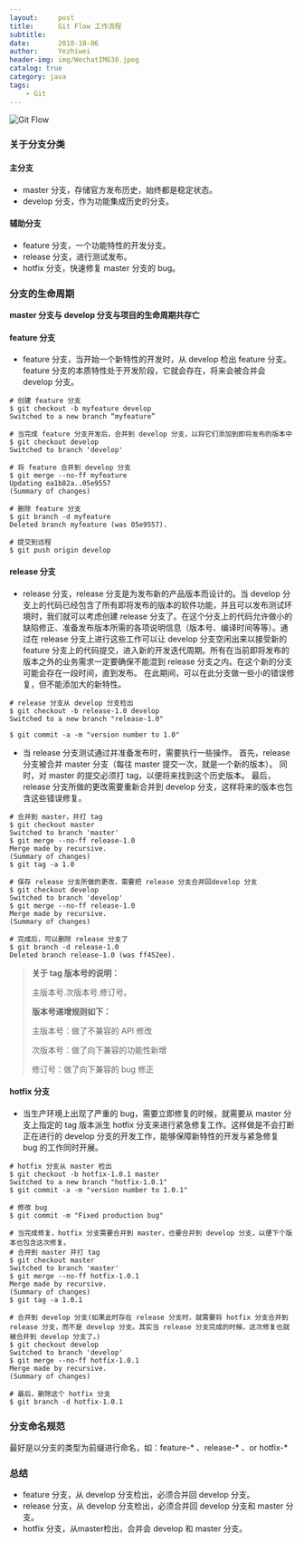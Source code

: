 ```yaml
---
layout:     post
title:      Git Flow 工作流程
subtitle:   
date:       2018-10-06
author:     Yezhiwei
header-img: img/WechatIMG38.jpeg
catalog: true
category: java
tags:
    - Git
---
```


![Git Flow](https://ws3.sinaimg.cn/large/006tNbRwly1fvxp0xqeymj30vy16cwhl.jpg)

### 关于分支分类

#### 主分支

* master 分支，存储官方发布历史，始终都是稳定状态。
* develop 分支，作为功能集成历史的分支。

#### 辅助分支

* feature 分支，一个功能特性的开发分支。
* release 分支，进行测试发布。
* hotfix 分支，快速修复 master 分支的 bug。

### 分支的生命周期

**master 分支与 develop 分支与项目的生命周期共存亡**

#### feature 分支

* feature 分支，当开始一个新特性的开发时，从 develop 检出 feature 分支。feature 分支的本质特性处于开发阶段，它就会存在，将来会被合并会 develop 分支。

```
# 创建 feature 分支
$ git checkout -b myfeature develop
Switched to a new branch “myfeature”

# 当完成 feature 分支开发后，合并到 develop 分支，以将它们添加到即将发布的版本中
$ git checkout develop
Switched to branch 'develop'

# 将 feature 合并到 develop 分支
$ git merge --no-ff myfeature
Updating ea1b82a..05e9557
(Summary of changes)

# 删除 feature 分支
$ git branch -d myfeature
Deleted branch myfeature (was 05e9557).

# 提交到远程
$ git push origin develop
```

#### release 分支

* release 分支，release 分支是为发布新的产品版本而设计的。当 develop 分支上的代码已经包含了所有即将发布的版本的软件功能，并且可以发布测试环境时，我们就可以考虑创建 release 分支了。在这个分支上的代码允许做小的缺陷修正、准备发布版本所需的各项说明信息（版本号、编译时间等等）。通过在 release 分支上进行这些工作可以让 develop 分支空闲出来以接受新的 feature 分支上的代码提交，进入新的开发迭代周期。所有在当前即将发布的版本之外的业务需求一定要确保不能混到 release 分支之内。在这个新的分支可能会存在一段时间，直到发布。 在此期间，可以在此分支做一些小的错误修复，但不能添加大的新特性。

```
# release 分支从 develop 分支检出
$ git checkout -b release-1.0 develop
Switched to a new branch "release-1.0"

$ git commit -a -m "version number to 1.0"
```

* 当 release 分支测试通过并准备发布时，需要执行一些操作。 首先，release 分支被合并 master 分支（每往 master 提交一次，就是一个新的版本）。 同时，对 master 的提交必须打 tag，以便将来找到这个历史版本。 最后，release 分支所做的更改需要重新合并到 develop 分支，这样将来的版本也包含这些错误修复。

```
# 合并到 master，并打 tag
$ git checkout master
Switched to branch 'master'
$ git merge --no-ff release-1.0
Merge made by recursive.
(Summary of changes)
$ git tag -a 1.0

# 保存 release 分支所做的更改，需要把 release 分支合并回develop 分支
$ git checkout develop
Switched to branch 'develop'
$ git merge --no-ff release-1.0
Merge made by recursive.
(Summary of changes)

# 完成后，可以删除 release 分支了
$ git branch -d release-1.0
Deleted branch release-1.0 (was ff452ee).
```

> **关于 tag 版本号的说明：**
> 
> 主版本号.次版本号.修订号。
> 
> **版本号递增规则如下：**
> 
> 主版本号：做了不兼容的 API 修改
> 
> 次版本号：做了向下兼容的功能性新增
> 
> 修订号：做了向下兼容的 bug 修正

#### hotfix 分支

* 当生产环境上出现了严重的 bug，需要立即修复的时候，就需要从 master 分支上指定的 tag 版本派生 hotfix 分支来进行紧急修复工作。这样做是不会打断正在进行的 develop 分支的开发工作，能够保障新特性的开发与紧急修复 bug 的工作同时开展。

```
# hotfix 分支从 master 检出
$ git checkout -b hotfix-1.0.1 master
Switched to a new branch "hotfix-1.0.1"
$ git commit -a -m "version number to 1.0.1"

# 修改 bug 
$ git commit -m "Fixed production bug"

# 当完成修复，hotfix 分支需要合并到 master，也要合并到 develop 分支，以便下个版本也包含这次修复。
# 合并到 master 并打 tag
$ git checkout master
Switched to branch 'master'
$ git merge --no-ff hotfix-1.0.1
Merge made by recursive.
(Summary of changes)
$ git tag -a 1.0.1

# 合并到 develop 分支(如果此时存在 release 分支时，就需要将 hotfix 分支合并到 release 分支，而不是 develop 分支。其实当 release 分支完成的时候，这次修复也就被合并到 develop 分支了。)
$ git checkout develop
Switched to branch 'develop'
$ git merge --no-ff hotfix-1.0.1
Merge made by recursive.
(Summary of changes)

# 最后，删除这个 hotfix 分支
$ git branch -d hotfix-1.0.1
```

### 分支命名规范

最好是以分支的类型为前缀进行命名，如：feature-* 、release-* 、or hotfix-*

### 总结

* feature 分支，从 develop 分支检出，必须合并回 develop 分支。
* release 分支，从 develop 分支检出，必须合并回 develop 分支和 master 分支。
* hotfix 分支，从master检出，合并会 develop 和 master 分支。

